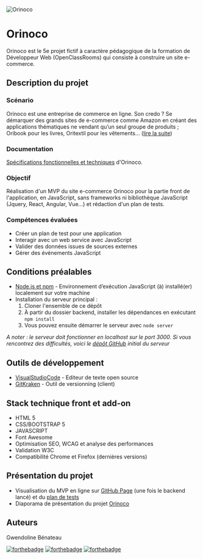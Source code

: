 ![Orinoco](https://github.com/GwendolineBENATEAU/GwendolineBenateau_5_27042021_Orinoco/blob/master/documentation/P5_ImageDePresentation_Orinoco.jpg)


# Orinoco 
Orinoco est le 5e projet fictif à caractère pédagogique de la formation de Développeur Web (OpenClassRooms) qui consiste à construire un site e-commerce.

## Description du projet
### Scénario
Orinoco est une entreprise de commerce en ligne. Son credo ? Se démarquer des grands sites de e-commerce comme Amazon en créant des applications thématiques ne vendant qu’un seul groupe de produits ; Oribook pour les livres, Oritextil pour les vêtements... ([lire la suite](https://github.com/GwendolineBENATEAU/GwendolineBenateau_5_27042021_Orinoco/blob/master/documentation/P5_P%C3%A9rim%C3%A8treDuProjet_DW-OpenClassrooms.pdf))

### Documentation 
[Spécifications fonctionnelles et techniques](https://github.com/GwendolineBENATEAU/GwendolineBenateau_5_27042021_Orinoco/blob/master/documentation/P5_Spe%CC%81cificationsFonctionnelles_Orinoco.pdf) d'Orinoco.

### Objectif
Réalisation d'un MVP du site e-commerce Orinoco pour la partie front de l'application, en JavaScript, sans frameworks ni bibliothèque JavaScript (Jquery, React, Angular, Vue...) et rédaction d'un plan de tests.

### Compétences évaluées
- Créer un plan de test pour une application
- Interagir avec un web service avec JavaScript
- Valider des données issues de sources externes
- Gérer des événements JavaScript

## Conditions préalables
- [Node.js et npm](https://nodejs.org/fr/) - Environnement d’exécution JavaScript (à) installé(er) localement sur votre machine
- Installation du serveur principal :
  1. Cloner l'ensemble de ce dépôt
  2. À partir du dossier backend, installer les dépendances en exécutant ``npm install`` 
  3. Vous pouvez ensuite démarrer le serveur avec ``node server`` <br/>


_A noter : le serveur doit fonctionner en localhost sur le port 3000. Si vous rencontrez des difficultés, voici le [dépôt GitHub](https://github.com/OpenClassrooms-Student-Center/JWDP5) initial du serveur_

## Outils de développement
- [VisualStudioCode](https://code.visualstudio.com/) - Editeur de texte open source
- [GitKraken](https://www.gitkraken.com/) - Outil de versionning (client)

## Stack technique front et add-on
- HTML 5
- CSS/BOOTSTRAP 5
- JAVASCRIPT
- Font Awesome 
- Optimisation SEO, WCAG et analyse des performances
- Validation W3C
- Compatibilité Chrome et Firefox (dernières versions)

## Présentation du projet
- Visualisation du MVP en ligne sur [GitHub Page](https://gwendolinebenateau.github.io/GwendolineBenateau_5_27042021_Orinoco/front_end/index.html) (une fois le backend lancé)
et du [plan de tests](https://github.com/GwendolineBENATEAU/GwendolineBenateau_5_27042021_Orinoco/blob/master/documentation/P5_PlanDeTests_Orinoco.pdf)
- Diaporama de présentation du projet [Orinoco](https://www.canva.com/design/DAEgW8uBZxs/zrjB1ezrVQds_Bx3vOoFkg/view?utm_content=DAEgW8uBZxs&utm_campaign=designshare&utm_medium=link&utm_source=sharebutton)

## Auteurs
Gwendoline Bénateau

[![forthebadge](https://img.shields.io/badge/GitHub-100000?style=for-the-badge&logo=github&logoColor=white)](https://github.com/GwendolineBENATEAU) [![forthebadge](https://img.shields.io/badge/Instagram-E4405F?style=for-the-badge&logo=instagram&logoColor=white)](https://www.instagram.com/web_doline/) [![forthebadge](https://img.shields.io/badge/LinkedIn-0077B5?style=for-the-badge&logo=linkedin&logoColor=white)](https://www.linkedin.com/in/gwendoline-benateau-18986412b/)
